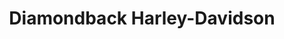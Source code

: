 ---
title: "Diamondback Harley-Davidson"
url: /lawton/diamondback-harley-davidson/
shop: motorcycle
---